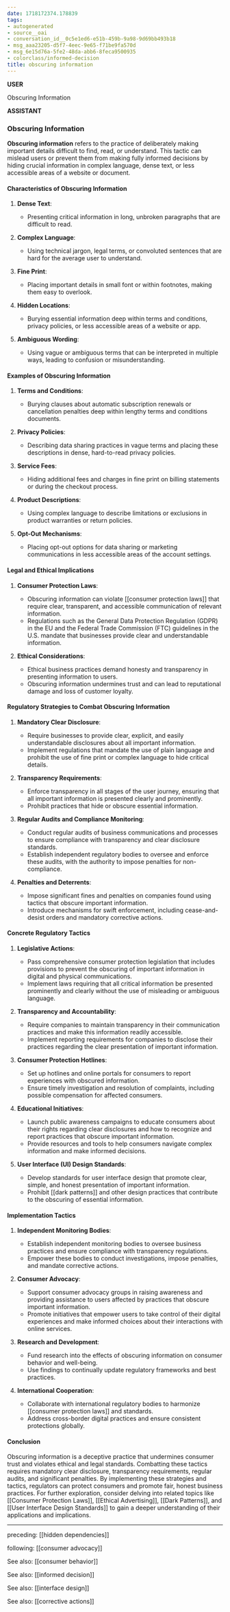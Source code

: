 ```yaml
---
date: 1718172374.178839
tags:
- autogenerated
- source__oai
- conversation_id__0c5e1ed6-e51b-459b-9a98-9d69bb493b18
- msg_aaa23205-d5f7-4eec-9e65-f71be9fa570d
- msg_6e15d76a-5fe2-48da-abb6-8feca9500935
- colorclass/informed-decision
title: obscuring information
---
```


**USER**

Obscuring Information


**ASSISTANT**

### Obscuring Information

**Obscuring information** refers to the practice of deliberately making important details difficult to find, read, or understand. This tactic can mislead users or prevent them from making fully informed decisions by hiding crucial information in complex language, dense text, or less accessible areas of a website or document.

#### Characteristics of Obscuring Information

1. **Dense Text**:
   - Presenting critical information in long, unbroken paragraphs that are difficult to read.
   
2. **Complex Language**:
   - Using technical jargon, legal terms, or convoluted sentences that are hard for the average user to understand.
   
3. **Fine Print**:
   - Placing important details in small font or within footnotes, making them easy to overlook.
   
4. **Hidden Locations**:
   - Burying essential information deep within terms and conditions, privacy policies, or less accessible areas of a website or app.
   
5. **Ambiguous Wording**:
   - Using vague or ambiguous terms that can be interpreted in multiple ways, leading to confusion or misunderstanding.

#### Examples of Obscuring Information

1. **Terms and Conditions**:
   - Burying clauses about automatic subscription renewals or cancellation penalties deep within lengthy terms and conditions documents.
   
2. **Privacy Policies**:
   - Describing data sharing practices in vague terms and placing these descriptions in dense, hard-to-read privacy policies.
   
3. **Service Fees**:
   - Hiding additional fees and charges in fine print on billing statements or during the checkout process.
   
4. **Product Descriptions**:
   - Using complex language to describe limitations or exclusions in product warranties or return policies.
   
5. **Opt-Out Mechanisms**:
   - Placing opt-out options for data sharing or marketing communications in less accessible areas of the account settings.

#### Legal and Ethical Implications

1. **Consumer Protection Laws**:
   - Obscuring information can violate [[consumer protection laws]] that require clear, transparent, and accessible communication of relevant information.
   - Regulations such as the General Data Protection Regulation (GDPR) in the EU and the Federal Trade Commission (FTC) guidelines in the U.S. mandate that businesses provide clear and understandable information.

2. **Ethical Considerations**:
   - Ethical business practices demand honesty and transparency in presenting information to users.
   - Obscuring information undermines trust and can lead to reputational damage and loss of customer loyalty.

#### Regulatory Strategies to Combat Obscuring Information

1. **Mandatory Clear Disclosure**:
   - Require businesses to provide clear, explicit, and easily understandable disclosures about all important information.
   - Implement regulations that mandate the use of plain language and prohibit the use of fine print or complex language to hide critical details.

2. **Transparency Requirements**:
   - Enforce transparency in all stages of the user journey, ensuring that all important information is presented clearly and prominently.
   - Prohibit practices that hide or obscure essential information.

3. **Regular Audits and Compliance Monitoring**:
   - Conduct regular audits of business communications and processes to ensure compliance with transparency and clear disclosure standards.
   - Establish independent regulatory bodies to oversee and enforce these audits, with the authority to impose penalties for non-compliance.

4. **Penalties and Deterrents**:
   - Impose significant fines and penalties on companies found using tactics that obscure important information.
   - Introduce mechanisms for swift enforcement, including cease-and-desist orders and mandatory corrective actions.

#### Concrete Regulatory Tactics

1. **Legislative Actions**:
   - Pass comprehensive consumer protection legislation that includes provisions to prevent the obscuring of important information in digital and physical communications.
   - Implement laws requiring that all critical information be presented prominently and clearly without the use of misleading or ambiguous language.

2. **Transparency and Accountability**:
   - Require companies to maintain transparency in their communication practices and make this information readily accessible.
   - Implement reporting requirements for companies to disclose their practices regarding the clear presentation of important information.

3. **Consumer Protection Hotlines**:
   - Set up hotlines and online portals for consumers to report experiences with obscured information.
   - Ensure timely investigation and resolution of complaints, including possible compensation for affected consumers.

4. **Educational Initiatives**:
   - Launch public awareness campaigns to educate consumers about their rights regarding clear disclosures and how to recognize and report practices that obscure important information.
   - Provide resources and tools to help consumers navigate complex information and make informed decisions.

5. **User Interface (UI) Design Standards**:
   - Develop standards for user interface design that promote clear, simple, and honest presentation of important information.
   - Prohibit [[dark patterns]] and other design practices that contribute to the obscuring of essential information.

#### Implementation Tactics

1. **Independent Monitoring Bodies**:
   - Establish independent monitoring bodies to oversee business practices and ensure compliance with transparency regulations.
   - Empower these bodies to conduct investigations, impose penalties, and mandate corrective actions.

2. **Consumer Advocacy**:
   - Support consumer advocacy groups in raising awareness and providing assistance to users affected by practices that obscure important information.
   - Promote initiatives that empower users to take control of their digital experiences and make informed choices about their interactions with online services.

3. **Research and Development**:
   - Fund research into the effects of obscuring information on consumer behavior and well-being.
   - Use findings to continually update regulatory frameworks and best practices.

4. **International Cooperation**:
   - Collaborate with international regulatory bodies to harmonize [[consumer protection laws]] and standards.
   - Address cross-border digital practices and ensure consistent protections globally.

#### Conclusion

Obscuring information is a deceptive practice that undermines consumer trust and violates ethical and legal standards. Combatting these tactics requires mandatory clear disclosure, transparency requirements, regular audits, and significant penalties. By implementing these strategies and tactics, regulators can protect consumers and promote fair, honest business practices. For further exploration, consider delving into related topics like [[Consumer Protection Laws]], [[Ethical Advertising]], [[Dark Patterns]], and [[User Interface Design Standards]] to gain a deeper understanding of their applications and implications.


---

preceding: [[hidden dependencies]]  


following: [[consumer advocacy]]

See also: [[consumer behavior]]


See also: [[informed decision]]


See also: [[interface design]]


See also: [[corrective actions]]